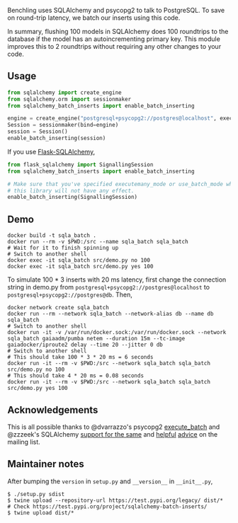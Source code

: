 Benchling uses SQLAlchemy and psycopg2 to talk to PostgreSQL.
To save on round-trip latency, we batch our inserts using this code.

In summary, flushing 100 models in SQLAlchemy does 100 roundtrips to the database if the model has an autoincrementing primary key.
This module improves this to 2 roundtrips without requiring any other changes to your code.

## Usage

```python
from sqlalchemy import create_engine
from sqlalchemy.orm import sessionmaker
from sqlalchemy_batch_inserts import enable_batch_inserting

engine = create_engine("postgresql+psycopg2://postgres@localhost", executemany_mode="values")  # SQLAlchemy < 1.3.7 needs use_batch_mode=True instead
Session = sessionmaker(bind=engine)
session = Session()
enable_batch_inserting(session)
```

If you use [Flask-SQLAlchemy](https://flask-sqlalchemy.palletsprojects.com/),

```python
from flask_sqlalchemy import SignallingSession
from sqlalchemy_batch_inserts import enable_batch_inserting

# Make sure that you've specified executemany_mode or use_batch_mode when creating your engine! Otherwise
# this library will not have any effect.
enable_batch_inserting(SignallingSession)
```

## Demo

```
docker build -t sqla_batch .
docker run --rm -v $PWD:/src --name sqla_batch sqla_batch
# Wait for it to finish spinning up
# Switch to another shell
docker exec -it sqla_batch src/demo.py no 100
docker exec -it sqla_batch src/demo.py yes 100
```

To simulate 100 * 3 inserts with 20 ms latency,
first change the connection string in demo.py from
`postgresql+psycopg2://postgres@localhost` to `postgresql+psycopg2://postgres@db`.
Then,
```
docker network create sqla_batch
docker run --rm --network sqla_batch --network-alias db --name db sqla_batch
# Switch to another shell
docker run -it -v /var/run/docker.sock:/var/run/docker.sock --network sqla_batch gaiaadm/pumba netem --duration 15m --tc-image gaiadocker/iproute2 delay --time 20 --jitter 0 db
# Switch to another shell
# This should take 100 * 3 * 20 ms = 6 seconds
docker run -it --rm -v $PWD:/src --network sqla_batch sqla_batch src/demo.py no 100
# This should take 4 * 20 ms = 0.08 seconds
docker run -it --rm -v $PWD:/src --network sqla_batch sqla_batch src/demo.py yes 100
```

## Acknowledgements

This is all possible thanks to @dvarrazzo's psycopg2 [execute_batch](http://initd.org/psycopg/docs/extras.html#fast-execution-helpers)
and @zzzeek's SQLAlchemy [support for the same](https://docs.sqlalchemy.org/en/13/dialects/postgresql.html#psycopg2-fast-execution-helpers)
and [helpful](https://groups.google.com/forum/#!topic/sqlalchemy/GyAZTThJi2I)
[advice](https://groups.google.com/forum/#!msg/sqlalchemy/l02TH_m1DkU/7PMlF8HzAgAJ) on the mailing list.

## Maintainer notes

After bumping the `version` in `setup.py` and `__version__` in `__init__.py`,

```
$ ./setup.py sdist
$ twine upload --repository-url https://test.pypi.org/legacy/ dist/*
# Check https://test.pypi.org/project/sqlalchemy-batch-inserts/
$ twine upload dist/*
```
